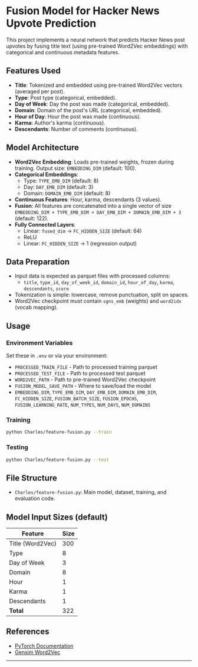 # Fusion Model for Hacker News Upvote Prediction

This project implements a neural network that predicts Hacker News post upvotes by fusing title text (using pre-trained Word2Vec embeddings) with categorical and continuous metadata features.

## Features Used

- **Title**: Tokenized and embedded using pre-trained Word2Vec vectors (averaged per post).
- **Type**: Post type (categorical, embedded).
- **Day of Week**: Day the post was made (categorical, embedded).
- **Domain**: Domain of the post's URL (categorical, embedded).
- **Hour of Day**: Hour the post was made (continuous).
- **Karma**: Author's karma (continuous).
- **Descendants**: Number of comments (continuous).

## Model Architecture

- **Word2Vec Embedding**: Loads pre-trained weights, frozen during training. Output size: `EMBEDDING_DIM` (default: 100).
- **Categorical Embeddings**:
  - Type: `TYPE_EMB_DIM` (default: 8)
  - Day: `DAY_EMB_DIM` (default: 3)
  - Domain: `DOMAIN_EMB_DIM` (default: 8)
- **Continuous Features**: Hour, karma, descendants (3 values).
- **Fusion**: All features are concatenated into a single vector of size  
  `EMBEDDING_DIM + TYPE_EMB_DIM + DAY_EMB_DIM + DOMAIN_EMB_DIM + 3` (default: 122).
- **Fully Connected Layers**:
  - Linear: `fused_dim` → `FC_HIDDEN_SIZE` (default: 64)
  - ReLU
  - Linear: `FC_HIDDEN_SIZE` → 1 (regression output)

## Data Preparation

- Input data is expected as parquet files with processed columns:
  - `title`, `type_id`, `day_of_week_id`, `domain_id`, `hour_of_day`, `karma`, `descendants`, `score`
- Tokenization is simple: lowercase, remove punctuation, split on spaces.
- Word2Vec checkpoint must contain `sgns_emb` (weights) and `word2idx` (vocab mapping).

## Usage

### Environment Variables

Set these in `.env` or via your environment:

- `PROCESSED_TRAIN_FILE` - Path to processed training parquet
- `PROCESSED_TEST_FILE` - Path to processed test parquet
- `WORD2VEC_PATH` - Path to pre-trained Word2Vec checkpoint
- `FUSION_MODEL_SAVE_PATH` - Where to save/load the model
- `EMBEDDING_DIM`, `TYPE_EMB_DIM`, `DAY_EMB_DIM`, `DOMAIN_EMB_DIM`, `FC_HIDDEN_SIZE`, `FUSION_BATCH_SIZE`, `FUSION_EPOCHS`, `FUSION_LEARNING_RATE`, `NUM_TYPES`, `NUM_DAYS`, `NUM_DOMAINS`

### Training

```sh
python Charles/feature-fusion.py --train
```

### Testing

```sh
python Charles/feature-fusion.py --test
```

## File Structure

- `Charles/feature-fusion.py`: Main model, dataset, training, and evaluation code.

## Model Input Sizes (default)

| Feature         | Size |
|-----------------|------|
| Title (Word2Vec)| 300  |
| Type            | 8    |
| Day of Week     | 3    |
| Domain          | 8    |
| Hour            | 1    |
| Karma           | 1    |
| Descendants     | 1    |
| **Total**       | 322  |

## References

- [PyTorch Documentation](https://pytorch.org/)
- [Gensim Word2Vec](https://radimrehurek.com/gensim/models/word2vec.html)

---